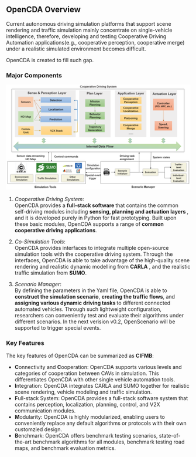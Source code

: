 ## OpenCDA Overview
Current autonomous driving simulation platforms that support scene rendering and traffic simulation mainly concentrate
on single-vehicle intelligence, therefore, developing and testing Cooperative Driving Automation applications(e.g., cooperative perception,
cooperative merge) under a realistic simulated environment becomes difficult.
 
OpenCDA is created to fill such gap. 

### Major Components
![teaser](images/OpenCDA_diagrams.png )
 1. <em>Cooperative Driving System</em>: <br /> OpenCDA  provides  a  <strong> full-stack software </strong>  that  contains  the  common  self-driving  modules including
  <strong> sensing,   planning and actuation  layers </strong>,  and  it  is  developed  purely  in  Python for fast prototyping.
  Built  upon these basic modules, OpenCDA supports a range of  <strong> common cooperative  driving  applications</strong>. <br />
 2. <em>Co-Simulation Tools</em>: <br />OpenCDA provides interfaces to integrate multiple open-source simulation tools
 with the cooperative driving system. Through the interfaces, OpenCDA is able to take advantage of the high-quality scene rendering
 and realistic dynamic modelling from <strong> CARLA</strong> , and the realistic traffic simulation from <strong>SUMO</strong>.

 3. <em>Scenario Manager</em>:  <br />By defining the parameters in the Yaml file,  OpenCDA is able to <strong> construct the simulation scenario</strong>,
<strong> creating the traffic flows</strong>, and <strong> assigning various dynamic driving tasks </strong> to different connected automated vehicles. 
 Through such lightweight configuration, researchers can conveniently test and evaluate their algorithms under different scenarios. In the next verision v0.2, 
 OpenScenario will be supported to trigger special events.

### Key Features
The key features of OpenCDA can be summarized as <strong>CIFMB</strong>:
* <strong>C</strong>onnectivity and <strong>C</strong>ooperation: OpenCDA supports various levels and categories of cooperation between CAVs in simulation.
  This differentiates OpenCDA with other single vehicle automation tools.
* <strong>I</strong>ntegration: OpenCDA integrates CARLA and SUMO together for realistic scene rendering, vehicle modeling and traffic simulation.
* <strong>F</strong>ull-stack System: OpenCDA provides a full-stack software system that contains perception, localization, planning, control, and V2X communication modules.
* <strong>M</strong>odularity: OpenCDA is highly modularized, enabling users to conveniently replace any default algorithms or protocols with their own customzied design. 
* <strong>B</strong>enchmark: OpenCDA offers benchmark testing scenarios, state-of-the-art benchmark algorithms for all modules, benchmark testing road maps, and benchmark evaluation metrics.


